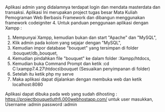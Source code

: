 Aplikasi admin yang didalamnya terdapat login dan mendata masterdata dan transaksi. Aplikasi Ini merupakan project tugas besar Mata Kuliah Pemograman Web Berbasis Framework dan dibangun menggunakan framework codeigniter 4. Untuk panduan penggunaan aplikasi dengan Xampp :
1. Mempunyai Xampp, kemudian bukan dan start "Apache" dan "MySQL",
2. Klik admin pada kolom yang sejajar dengan "MySQL",
3. Kemudian impor database "bouquet" yang tersimpan di folder :bouquet/db_bouquet,
4. Kemudian pindahkan file "bouquet" ke dalam folder :Xampp/htdocs,
5. Kemudian buka Command Prompt dan ketik :cd C:\xampp7.4.27\htdocs\bouquet (Sesuaikan penyimpanan di folder)
6. Setelah itu ketik php my serve
7. Maka aplikasi dapat dijalankan dengan membuka web dan ketik localhost:8080

Aplikasi dapat dibuka pada web yang sudah dihosting : https://projectbouquetluthfi.000webhostapp.com/ untuk user masukkan, Username :admin password :admin
